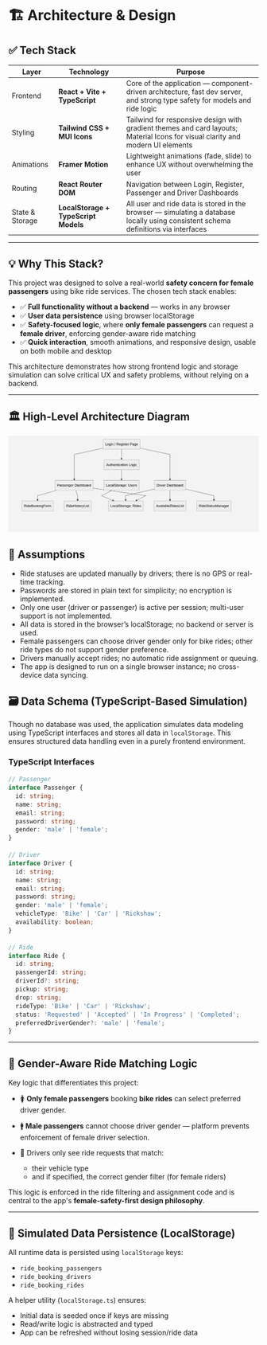 # 🏗️ Architecture & Design

## ✅ Tech Stack

| Layer           | Technology                           | Purpose                                                                                                                            |
| --------------- | ------------------------------------ | ---------------------------------------------------------------------------------------------------------------------------------- |
| Frontend        | **React + Vite + TypeScript**        | Core of the application — component-driven architecture, fast dev server, and strong type safety for models and ride logic         |
| Styling         | **Tailwind CSS + MUI Icons**         | Tailwind for responsive design with gradient themes and card layouts; Material Icons for visual clarity and modern UI elements     |
| Animations      | **Framer Motion**                    | Lightweight animations (fade, slide) to enhance UX without overwhelming the user                                                   |
| Routing         | **React Router DOM**                 | Navigation between Login, Register, Passenger and Driver Dashboards                                                                |
| State & Storage | **LocalStorage + TypeScript Models** | All user and ride data is stored in the browser — simulating a database locally using consistent schema definitions via interfaces |

---

## 💡 Why This Stack?

This project was designed to solve a real-world **safety concern for female passengers** using bike ride services. The chosen tech stack enables:

* ✅ **Full functionality without a backend** — works in any browser
* ✅ **User data persistence** using browser localStorage
* ✅ **Safety-focused logic**, where **only female passengers** can request a **female driver**, enforcing gender-aware ride matching
* ✅ **Quick interaction**, smooth animations, and responsive design, usable on both mobile and desktop

This architecture demonstrates how strong frontend logic and storage simulation can solve critical UX and safety problems, without relying on a backend.

---

## 🏛️ High-Level Architecture Diagram

![Architecture Diagram](./public/image.png)


## 📌 Assumptions

* Ride statuses are updated manually by drivers; there is no GPS or real-time tracking.
* Passwords are stored in plain text for simplicity; no encryption is implemented.
* Only one user (driver or passenger) is active per session; multi-user support is not implemented.
* All data is stored in the browser’s localStorage; no backend or server is used.
* Female passengers can choose driver gender only for bike rides; other ride types do not support gender preference.
* Drivers manually accept rides; no automatic ride assignment or queuing.
* The app is designed to run on a single browser instance; no cross-device data syncing.


## 🗃️ Data Schema (TypeScript-Based Simulation)

Though no database was used, the application simulates data modeling using TypeScript interfaces and stores all data in `localStorage`. This ensures structured data handling even in a purely frontend environment.

### TypeScript Interfaces

```ts
// Passenger
interface Passenger {
  id: string;
  name: string;
  email: string;
  password: string;
  gender: 'male' | 'female';
}

// Driver
interface Driver {
  id: string;
  name: string;
  email: string;
  password: string;
  gender: 'male' | 'female';
  vehicleType: 'Bike' | 'Car' | 'Rickshaw';
  availability: boolean;
}

// Ride
interface Ride {
  id: string;
  passengerId: string;
  driverId?: string;
  pickup: string;
  drop: string;
  rideType: 'Bike' | 'Car' | 'Rickshaw';
  status: 'Requested' | 'Accepted' | 'In Progress' | 'Completed';
  preferredDriverGender?: 'male' | 'female';
}
```

---

## 🚦 Gender-Aware Ride Matching Logic

Key logic that differentiates this project:

* 🚺 **Only female passengers** booking **bike rides** can select preferred driver gender.
* 🚹 **Male passengers** cannot choose driver gender — platform prevents enforcement of female driver selection.
* 🤝 Drivers only see ride requests that match:

  * their vehicle type
  * and if specified, the correct gender filter (for female riders)

This logic is enforced in the ride filtering and assignment code and is central to the app's **female-safety-first design philosophy**.

---

## 🧱 Simulated Data Persistence (LocalStorage)

All runtime data is persisted using `localStorage` keys:

* `ride_booking_passengers`
* `ride_booking_drivers`
* `ride_booking_rides`

A helper utility (`localStorage.ts`) ensures:

* Initial data is seeded once if keys are missing
* Read/write logic is abstracted and typed
* App can be refreshed without losing session/ride data

